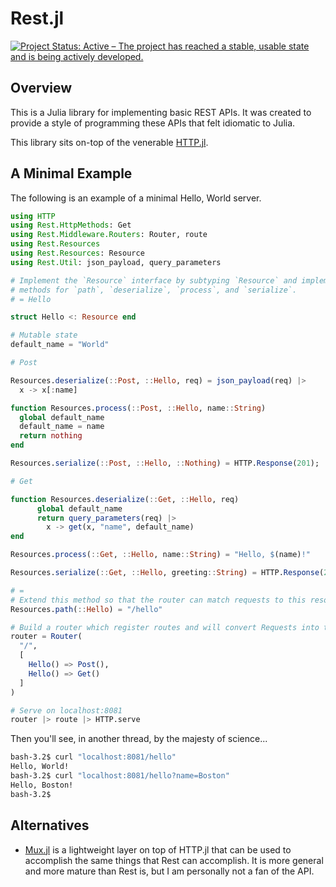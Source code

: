 # Rest.jl

[![Project Status: Active – The project has reached a stable, usable state and is being actively developed.](https://www.repostatus.org/badges/latest/active.svg)](https://www.repostatus.org/#active)

## Overview
This is a Julia library for implementing basic REST APIs. It was created to provide a style of programming these APIs that felt idiomatic to Julia.

This library sits on-top of the venerable [HTTP.jl](https://github.com/JuliaWeb/HTTP.jl).

## A Minimal Example
The following is an example of a minimal Hello, World server.

```julia
using HTTP
using Rest.HttpMethods: Get
using Rest.Middleware.Routers: Router, route
using Rest.Resources
using Rest.Resources: Resource
using Rest.Util: json_payload, query_parameters

# Implement the `Resource` interface by subtyping `Resource` and implementing specialized
# methods for `path`, `deserialize`, `process`, and `serialize`.
# = Hello

struct Hello <: Resource end

# Mutable state
default_name = "World"

# Post

Resources.deserialize(::Post, ::Hello, req) = json_payload(req) |>
  x -> x[:name]

function Resources.process(::Post, ::Hello, name::String)
  global default_name
  default_name = name
  return nothing
end

Resources.serialize(::Post, ::Hello, ::Nothing) = HTTP.Response(201);

# Get

function Resources.deserialize(::Get, ::Hello, req)
      global default_name
      return query_parameters(req) |>
        x -> get(x, "name", default_name)
end

Resources.process(::Get, ::Hello, name::String) = "Hello, $(name)!"

Resources.serialize(::Get, ::Hello, greeting::String) = HTTP.Response(200, greeting)

# =
# Extend this method so that the router can match requests to this resource
Resources.path(::Hello) = "/hello"

# Build a router which register routes and will convert Requests into the app domain
router = Router(
  "/",
  [
    Hello() => Post(), 
    Hello() => Get()
  ]
)

# Serve on localhost:8081
router |> route |> HTTP.serve
```

Then you'll see, in another thread, by the majesty of science...
```bash
bash-3.2$ curl "localhost:8081/hello"
Hello, World!
bash-3.2$ curl "localhost:8081/hello?name=Boston"
Hello, Boston!
bash-3.2$
```
## Alternatives

- [Mux.jl](https://github.com/JuliaWeb/Mux.jl) is a lightweight layer on top of HTTP.jl that can be used to accomplish the same things that Rest can accomplish. It is more general and more mature than Rest is, but I am personally not a fan of the API.
